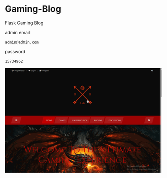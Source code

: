 # Gaming-Blog
Flask Gaming Blog

admin email
```
admin@admin.com
```
password
```
15734962
```

![blog](Animation.gif?raw=true)
